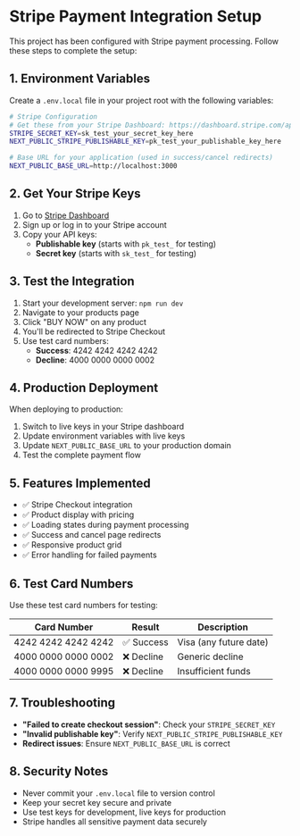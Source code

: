 # Stripe Payment Integration Setup

This project has been configured with Stripe payment processing. Follow these steps to complete the setup:

## 1. Environment Variables

Create a `.env.local` file in your project root with the following variables:

```bash
# Stripe Configuration
# Get these from your Stripe Dashboard: https://dashboard.stripe.com/apikeys
STRIPE_SECRET_KEY=sk_test_your_secret_key_here
NEXT_PUBLIC_STRIPE_PUBLISHABLE_KEY=pk_test_your_publishable_key_here

# Base URL for your application (used in success/cancel redirects)
NEXT_PUBLIC_BASE_URL=http://localhost:3000
```

## 2. Get Your Stripe Keys

1. Go to [Stripe Dashboard](https://dashboard.stripe.com/apikeys)
2. Sign up or log in to your Stripe account
3. Copy your API keys:
   - **Publishable key** (starts with `pk_test_` for testing)
   - **Secret key** (starts with `sk_test_` for testing)

## 3. Test the Integration

1. Start your development server: `npm run dev`
2. Navigate to your products page
3. Click "BUY NOW" on any product
4. You'll be redirected to Stripe Checkout
5. Use test card numbers:
   - **Success**: 4242 4242 4242 4242
   - **Decline**: 4000 0000 0000 0002

## 4. Production Deployment

When deploying to production:
1. Switch to live keys in your Stripe dashboard
2. Update environment variables with live keys
3. Update `NEXT_PUBLIC_BASE_URL` to your production domain
4. Test the complete payment flow

## 5. Features Implemented

- ✅ Stripe Checkout integration
- ✅ Product display with pricing
- ✅ Loading states during payment processing
- ✅ Success and cancel page redirects
- ✅ Responsive product grid
- ✅ Error handling for failed payments

## 6. Test Card Numbers

Use these test card numbers for testing:

| Card Number | Result | Description |
|-------------|--------|-------------|
| 4242 4242 4242 4242 | ✅ Success | Visa (any future date) |
| 4000 0000 0000 0002 | ❌ Decline | Generic decline |
| 4000 0000 0000 9995 | ❌ Decline | Insufficient funds |

## 7. Troubleshooting

- **"Failed to create checkout session"**: Check your `STRIPE_SECRET_KEY`
- **"Invalid publishable key"**: Verify `NEXT_PUBLIC_STRIPE_PUBLISHABLE_KEY`
- **Redirect issues**: Ensure `NEXT_PUBLIC_BASE_URL` is correct

## 8. Security Notes

- Never commit your `.env.local` file to version control
- Keep your secret key secure and private
- Use test keys for development, live keys for production
- Stripe handles all sensitive payment data securely
